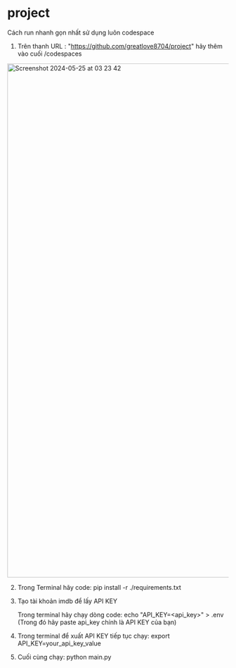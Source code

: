 # project
Cách run nhanh gọn nhất sử dụng luôn codespace

1. Trên thanh URL : "https://github.com/greatlove8704/project" hãy thêm vào cuối /codespaces

<img width="1167" alt="Screenshot 2024-05-25 at 03 23 42" src="https://github.com/greatlove8704/project/assets/150203007/75beeb4d-16d3-4902-9946-da198bc3439d">

2. Trong Terminal hãy code: pip install -r ./requirements.txt

3. Tạo tài khoản imdb để lấy API KEY

   Trong terminal hãy chạy dòng code: echo "API_KEY=<api_key>" > .env (Trong đó hãy paste api_key chính là API KEY của bạn)

4. Trong terminal để xuất API KEY tiếp tục chạy: export API_KEY=your_api_key_value

5. Cuối cùng chạy: python main.py

